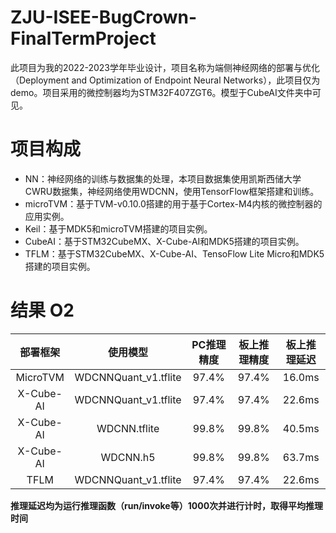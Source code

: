 # ZJU-ISEE-BugCrown-FinalTermProject  
此项目为我的2022-2023学年毕业设计，项目名称为端侧神经网络的部署与优化（Deployment and Optimization of Endpoint Neural Networks），此项目仅为demo。项目采用的微控制器均为STM32F407ZGT6。模型于CubeAI文件夹中可见。
# 项目构成
+ NN：神经网络的训练与数据集的处理，本项目数据集使用凯斯西储大学CWRU数据集，神经网络使用WDCNN，使用TensorFlow框架搭建和训练。
+ microTVM：基于TVM-v0.10.0搭建的用于基于Cortex-M4内核的微控制器的应用实例。
+ Keil：基于MDK5和microTVM搭建的项目实例。
+ CubeAI：基于STM32CubeMX、X-Cube-AI和MDK5搭建的项目实例。
+ TFLM：基于STM32CubeMX、X-Cube-AI、TensoFlow Lite Micro和MDK5搭建的项目实例。
# 结果 O2
|  部署框架  |       使用模型       |   PC推理精度   | 板上推理精度 | 板上推理延迟 |
| :-------: |:-------------------: | :-----------: | :---------: | :---------: |
| MicroTVM  | WDCNNQuant_v1.tflite |     97.4%     |    97.4%    |   16.0ms    |
| X-Cube-AI | WDCNNQuant_v1.tflite |     97.4%     |    97.4%    |   22.6ms    |
| X-Cube-AI | WDCNN.tflite         |     99.8%     |    99.8%    |   40.5ms    |
| X-Cube-AI | WDCNN.h5             |     99.8%     |    99.8%    |   63.7ms    |
| TFLM      | WDCNNQuant_v1.tflite |     97.4%     |    97.4%    |   22.6ms   |  

**推理延迟均为运行推理函数（run/invoke等）1000次并进行计时，取得平均推理时间**
